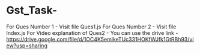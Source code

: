 # Gst_Task-

For Ques Number 1 - Visit file Ques1.js
For Ques Number 2 - Visit file Index.js
For Video explanation of Ques2 - You can use the drive link - https://drive.google.com/file/d/1OC4K5emlkeTUc331HOKfWJfk1GtRBh93/view?usp=sharing
